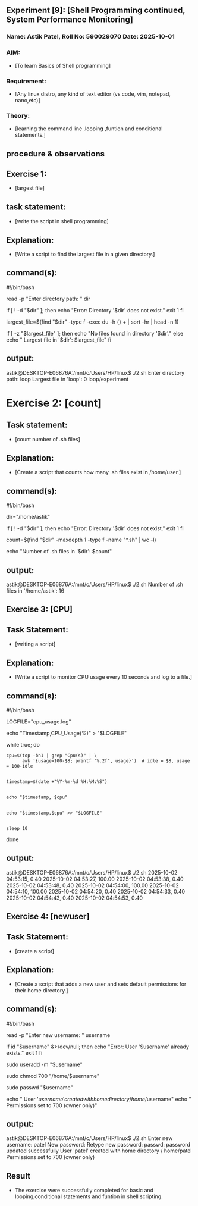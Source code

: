 ## Experiment [9]: [Shell Programming continued, System Performance Monitoring]
### Name: Astik Patel, Roll No: 590029070 Date: 2025-10-01

### AIM:
* [To learn Basics of Shell programming]

### Requirement:
* [Any linux distro, any kind of text editor (vs code, vim, notepad, nano,etc)]

### Theory:
* [learning the command line ,looping ,funtion and conditional statements.]

## procedure & observations

## Exercise 1:
* [largest file]

## task statement: 
* [write the script in shell programming]

## Explanation: 
* [Write a script to find the largest file in a given directory.]

## command(s):
#!/bin/bash


read -p "Enter directory path: " dir


if [ ! -d "$dir" ]; then
    echo "Error: Directory '$dir' does not exist."
    exit 1
fi


largest_file=$(find "$dir" -type f -exec du -h {} + | sort -hr | head -n 1)

if [ -z "$largest_file" ]; then
    echo "No files found in directory '$dir'."
else
    echo " Largest file in '$dir': $largest_file"
fi

## output:
astik@DESKTOP-E06876A:/mnt/c/Users/HP/linux$ ./2.sh
Enter directory path: loop
 Largest file in 'loop': 0    loop/experiment

# Exercise 2: [count]

## Task statement:
* [count number of .sh files]

## Explanation:
* [Create a script that counts how many .sh files exist in /home/user.]

## command(s):
#!/bin/bash

dir="/home/astik"


if [ ! -d "$dir" ]; then
    echo "Error: Directory '$dir' does not exist."
    exit 1
fi


count=$(find "$dir" -maxdepth 1 -type f -name "*.sh" | wc -l)

echo "Number of .sh files in '$dir': $count"

## output:
astik@DESKTOP-E06876A:/mnt/c/Users/HP/linux$ ./2.sh
Number of .sh files in '/home/astik': 16

## Exercise 3: [CPU]

## Task Statement:
* [writing a script]

## Explanation:
* [Write a script to monitor CPU usage every 10 seconds and log to a file.]


## command(s):
#!/bin/bash

LOGFILE="cpu_usage.log"


echo "Timestamp,CPU_Usage(%)" > "$LOGFILE"


while true; do
    
    cpu=$(top -bn1 | grep "Cpu(s)" | \
          awk '{usage=100-$8; printf "%.2f", usage}')  # idle = $8, usage = 100-idle
    
    
    timestamp=$(date +"%Y-%m-%d %H:%M:%S")
    
    
    echo "$timestamp, $cpu"
    
   
    echo "$timestamp,$cpu" >> "$LOGFILE"
    
   
    sleep 10
done

## output:
astik@DESKTOP-E06876A:/mnt/c/Users/HP/linux$ ./2.sh
2025-10-02 04:53:15, 0.40
2025-10-02 04:53:27, 100.00
2025-10-02 04:53:38, 0.40
2025-10-02 04:53:48, 0.40
2025-10-02 04:54:00, 100.00
2025-10-02 04:54:10, 100.00
2025-10-02 04:54:20, 0.40
2025-10-02 04:54:33, 0.40
2025-10-02 04:54:43, 0.40
2025-10-02 04:54:53, 0.40

## Exercise 4: [newuser]

## Task Statement:
* [create a script]

## Explanation:
* [Create a script that adds a new user and sets default permissions for their home directory.]

## command(s):
#!/bin/bash

read -p "Enter new username: " username


if id "$username" &>/dev/null; then
    echo "Error: User '$username' already exists."
    exit 1
fi


sudo useradd -m "$username"


sudo chmod 700 "/home/$username"


sudo passwd "$username"

echo " User '$username' created with home directory /home/$username"
echo "   Permissions set to 700 (owner only)"

## output:
astik@DESKTOP-E06876A:/mnt/c/Users/HP/linux$ ./2.sh
Enter new username: patel
New password: 
Retype new password:
passwd: password updated successfully
 User 'patel' created with home directory /
home/patel
   Permissions set to 700 (owner only) 

 ## Result
 * The exercise were successfully completed for basic and looping,conditional statements and funtion in shell scripting.
